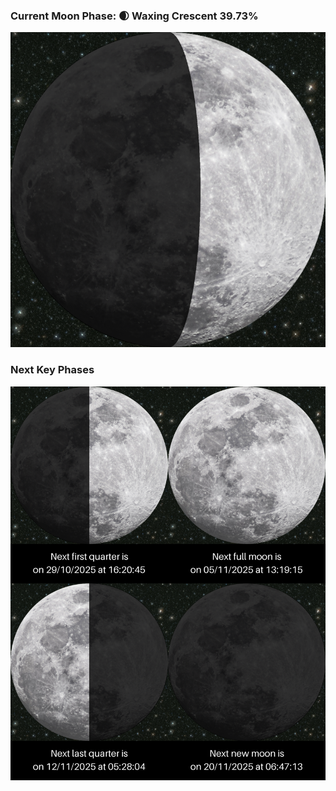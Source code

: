 ### Current Moon Phase: 🌒 Waxing Crescent 39.73%
![Moon Phase](moonphase.png)
### Next Key Phases
![Gallery](gallery.png)